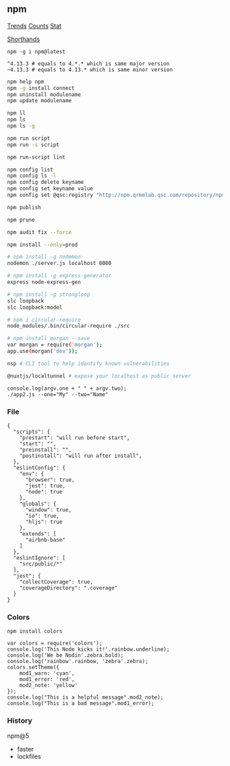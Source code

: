 npm
-

[Trends](http://www.npmtrends.com/ws-vs-socket.io)
[Counts](https://github.com/npm/registry/blob/master/docs/download-counts.md)
[Stat](https://npm-stat.com)

[Shorthands](https://docs.npmjs.com/misc/config#shorthands-and-other-cli-niceties)

````
npm -g i npm@latest
````

````
^4.13.3 # equals to 4.*.* which is same major version
~4.13.3 # equals to 4.13.* which is same minor version
````

````sh
npm help npm
npm -g install connect
npm uninstall modulename
npm update modulename

npm ll
npm ls
npm ls -g

npm run script
npm run -s script

npm run-script lint

npm config list
npm config ls -l
npm config delete keyname
npm config set keyname value
npm config set @qsc:registry "http://npm.qrmmlab.qsc.com/repository/npm/"

npm publish

npm prune

npm audit fix --force
````

````sh
npm install --only=prod

# npm install -g nodemon
nodemon ./server.js localhost 8080

# npm install -g express-generator
express node-express-gen

# npm install -g strongloop
slc loopback
slc loopback:model

# npm i circular-require
node_modules/.bin/circular-require ./src

# npm install morgan --save
var morgan = require('morgan');
app.use(morgan('dev'));

nsp # CLI tool to help identify known vulnerabilities

@nuxtjs/localtunnel # expose your localhost as public server
````

````
console.log(argv.one + " " + argv.two);
./app2.js --one="My" --two="Name"
````

### File

````
{
  "scripts": {
    "prestart": "will run before start",
    "start": "",
    "preinstall": "",
    "postinstall": "will run after install",
  },
  "eslintConfig": {
    "env": {
      "browser": true,
      "jest": true,
      "node": true
    },
    "globals": {
      "window": true,
      "io": true,
      "hljs": true
    },
    "extends": [
      "airbnb-base"
    ]
  },
  "eslintIgnore": [
    "src/public/*"
  ],
  "jest": {
    "collectCoverage": true,
    "coverageDirectory": ".coverage"
  }
}
````

### Colors

````
npm install colors

var colors = require('colors');
console.log('This Node kicks it!'.rainbow.underline);
console.log('We be Nodin'.zebra.bold);
console.log('rainbow'.rainbow, 'zebra'.zebra);
colors.setTheme({
    mod1_warn: 'cyan',
    mod1_error: 'red',
    mod2_note: 'yellow'
});
console.log("This is a helpful message".mod2_note);
console.log("This is a bad message".mod1_error);
````

### History

npm@5

* faster
* lockfiles
